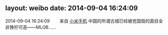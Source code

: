 layout: weibo
date: 2014-09-04 16:24:09
---
<meta name="referrer" content="no-referrer" />

2014-09-04 16:24:09  &nbsp;&nbsp;&nbsp;&nbsp;&nbsp;&nbsp; 来自 <a href="http://app.weibo.com/t/feed/22zMnn" rel="nofollow">小米手机</a>
中国的所谓古城已经被党国毁的面目全非狰狞可恶——MLGB…… ​​​
